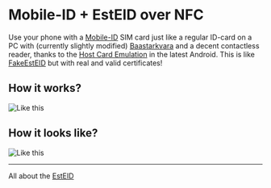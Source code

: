 # Mobile-ID + EstEID over NFC

Use your phone with a [Mobile-ID](http://mobiil.id.ee/) SIM card just like a regular ID-card on a PC with (currently slightly modified) [Baastarkvara](https://github.com/martinpaljak/idkaart_public#github-mirror-of-zee-baastarkvara) and a decent contactless reader, thanks to the [Host Card Emulation](http://developer.android.com/guide/topics/connectivity/nfc/hce.html) in the latest Android. This is like [FakeEstEID](https://github.com/martinpaljak/AppletPlayground/wiki/FakeEstEID) but with real and valid certificates!

## How it works?

![Like this](http://martinpaljak.net/kitkat_with_digidoc.png)

## How it looks like?

![Like this](http://martinpaljak.net/mobiil-idkaart-in-action.jpg)

----
All about the [EstEID](http://esteid.org)
